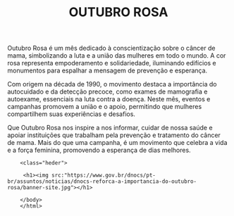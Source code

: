 <!DOCTYPE html>
<html lang="en">
<head>
    <meta charset="UTF-8">
    <meta http-equiv="X-UA-Compatible" content="IE=edge">
    <meta name="viewport" content="width=device-width, initial-scale=1.0">
    <title>Document</title>
    <link rel="stylesheet" href="style.css">
</head>
<body>
    <header><h1>OUTUBRO ROSA</h1>
    </header>
    
<p> Outubro Rosa é um mês dedicado à conscientização sobre o câncer de mama, simbolizando a luta e a união das mulheres em todo o mundo. 
        A cor rosa representa empoderamento e solidariedade, iluminando edifícios e monumentos para espalhar a mensagem de prevenção e esperança.<p>
        <p>Com origem na década de 1990, o movimento destaca a importância do autocuidado e da detecção precoce, como exames de mamografia e autoexame, essenciais na luta contra a doença.
        Neste mês, eventos e campanhas promovem a união e o apoio, permitindo que mulheres compartilhem suas experiências e desafios.<p>
        <p>Que Outubro Rosa nos inspire a nos informar, cuidar de nossa saúde e apoiar instituições que trabalham pela prevenção e tratamento do câncer de mama.
          Mais do que uma campanha, é um movimento que celebra a vida e a força feminina, promovendo a esperança de dias melhores.<p>

        <class="heder">

         <h1><img src:"https://www.gov.br/dnocs/pt-br/assuntos/noticias/dnocs-reforca-a-importancia-do-outubro-rosa/banner-site.jpg"></h1>
    
        </body>
        </html> 